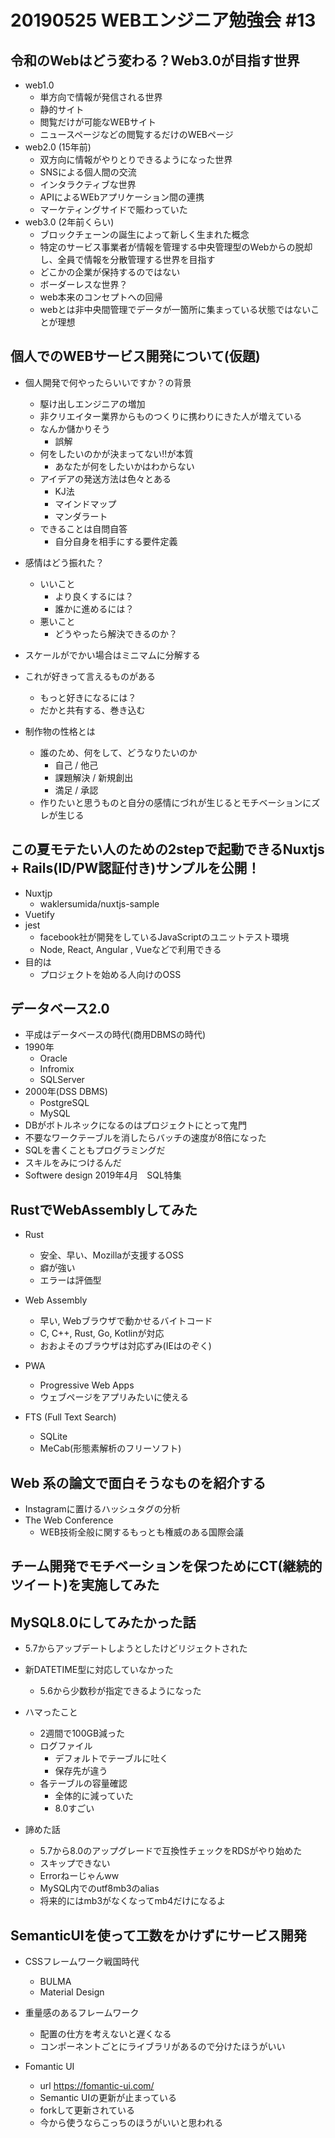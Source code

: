 # 20190525 WEBエンジニア勉強会 #13

## 令和のWebはどう変わる？Web3.0が目指す世界

- web1.0
  - 単方向で情報が発信される世界
  - 静的サイト
  - 閲覧だけが可能なWEBサイト
  - ニュースページなどの閲覧するだけのWEBページ
- web2.0 (15年前)
  - 双方向に情報がやりとりできるようになった世界
  - SNSによる個人間の交流
  - インタラクティブな世界
  - APIによるWEbアプリケーション間の連携
  - マーケティングサイドで賑わっていた
- web3.0 (2年前くらい)
  - ブロックチェーンの誕生によって新しく生まれた概念
  - 特定のサービス事業者が情報を管理する中央管理型のWebからの脱却し、全員で情報を分散管理する世界を目指す
  - どこかの企業が保持するのではない
  - ボーダーレスな世界？
  - web本来のコンセプトへの回帰
  - webとは非中央間管理でデータが一箇所に集まっている状態ではないことが理想

## 個人でのWEBサービス開発について(仮題)

- 個人開発で何やったらいいですか？の背景
  - 駆け出しエンジニアの増加
  - 非クリエイター業界からものつくりに携わりにきた人が増えている
  - なんか儲かりそう
    - 誤解
  - 何をしたいのかが決まってない!!が本質
    - あなたが何をしたいかはわからない
  - アイデアの発送方法は色々とある
    - KJ法
    - マインドマップ
    - マンダラート
  - できることは自問自答
    - 自分自身を相手にする要件定義
- 感情はどう振れた？
  - いいこと
    - より良くするには？
    - 誰かに進めるには？
  - 悪いこと
    - どうやったら解決できるのか？

- スケールがでかい場合はミニマムに分解する
- これが好きって言えるものがある
  - もっと好きになるには？
  - だかと共有する、巻き込む

- 制作物の性格とは
  - 誰のため、何をして、どうなりたいのか
    - 自己 / 他己
    - 課題解決 / 新規創出
    - 満足 / 承認
  - 作りたいと思うものと自分の感情にづれが生じるとモチベーションにズレが生じる

## この夏モテたい人のための2stepで起動できるNuxtjs + Rails(ID/PW認証付き)サンプルを公開！

- Nuxtjp
  - waklersumida/nuxtjs-sample
- Vuetify
- jest
  - facebook社が開発をしているJavaScriptのユニットテスト環境
  - Node, React, Angular , Vueなどで利用できる
- 目的は
  - プロジェクトを始める人向けのOSS

## データベース2.0

- 平成はデータベースの時代(商用DBMSの時代)
- 1990年
  - Oracle
  - Infromix
  - SQLServer
- 2000年(DSS DBMS)
  - PostgreSQL
  - MySQL
- DBがボトルネックになるのはプロジェクトにとって鬼門
- 不要なワークテーブルを消したらバッチの速度が8倍になった
- SQLを書くこともプログラミングだ
- スキルをみにつけるんだ
- Softwere design 2019年4月　SQL特集


## RustでWebAssemblyしてみた

- Rust
  - 安全、早い、Mozillaが支援するOSS
  - 癖が強い
  - エラーは評価型

- Web Assembly
  - 早い, Webブラウザで動かせるバイトコード
  - C, C++, Rust, Go, Kotlinが対応
  - おおよそのブラウザは対応ずみ(IEはのぞく)

- PWA
  - Progressive Web Apps
  - ウェブページをアプリみたいに使える

- FTS (Full Text Search)
  - SQLite
  - MeCab(形態素解析のフリーソフト)

## Web 系の論文で面白そうなものを紹介する

- Instagramに置けるハッシュタグの分析
- The Web Conference
  - WEB技術全般に関するもっとも権威のある国際会議


## チーム開発でモチベーションを保つためにCT(継続的ツイート)を実施してみた

## MySQL8.0にしてみたかった話

- 5.7からアップデートしようとしたけどリジェクトされた
- 新DATETIME型に対応していなかった
  - 5.6から少数秒が指定できるようになった

- ハマったこと
  - 2週間で100GB減った
  - ログファイル
    - デフォルトでテーブルに吐く
    - 保存先が違う
  - 各テーブルの容量確認
    - 全体的に減っていた
    - 8.0すごい
- 諦めた話
  - 5.7から8.0のアップグレードで互換性チェックをRDSがやり始めた
  - スキップできない
  - Errorねーじゃんww
  - MySQL内でのutf8mb3のalias
  - 将来的にはmb3がなくなってmb4だけになるよ

## SemanticUIを使って工数をかけずにサービス開発

- CSSフレームワーク戦国時代
  - BULMA
  - Material Design

- 重量感のあるフレームワーク
  - 配置の仕方を考えないと遅くなる
  - コンポーネントごとにライブラリがあるので分けたほうがいい
- Fomantic UI
  - url <https://fomantic-ui.com/>
  - Semantic UIの更新が止まっている
  - forkして更新されている
  - 今から使うならこっちのほうがいいと思われる